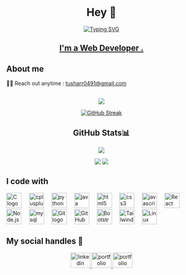  <h1 align="center">Hey 👋</h1> 
 
 <p align="center">
<a href="https://git.io/typing-svg"><img src="https://readme-typing-svg.demolab.com?font=Georgia&weight=900&pause=900&size=40&color=BBC4D5&width=500&height=60&lines=++My+name+is+Tushar+Rajput" alt="Typing SVG" />
<h2 align="center"> I'm a Web Developer .</h2></a></p>
<h2 align="left">About me</h2>

<p align="left">
 🙋‍♀️ Reach out anytime : <a  href="mailto:tusharr0491@gmail.com" >tusharr0491@gmail.com</a><br>
 <!---🎲 Fun fact: M gonna start a challenge called 30 days of mini projects soon</p>-->  
<br>
 
<p align="center">
	<a href="https://github.com/Bouaskaoun">
		<img src="https://readme-typing-svg.herokuapp.com/?lines=DSA;Cpp%20|%20Python%20|%20Javascript;Full+Stack+Developer;Always%20Learning%20;Always%20developing%20my%20skills&center=true&width=400&height=45">
	</a>  
</p>   

<div align="center">

   [![GitHub Streak](https://github-readme-streak-stats.herokuapp.com?user=tusharrajput001&theme=midnight-purple)](https://git.io/streak-stats)


##   GitHub Stats📊


![](http://github-profile-summary-cards.vercel.app/api/cards/profile-details?username=tusharrajput001&theme=radical)
   
  
  ![](http://github-profile-summary-cards.vercel.app/api/cards/repos-per-language?username=tusharrajput001&theme=moonlight)
 ![](http://github-profile-summary-cards.vercel.app/api/cards/most-commit-language?username=tusharrajput001&theme=moonlight)
<h2 align="left">I code with</h2>

<div align="left">
  <img src="https://cdn.jsdelivr.net/gh/devicons/devicon/icons/c/c-original.svg" height="40" alt="C logo" />
  <img width="12" />
	
  <img src="https://cdn.jsdelivr.net/gh/devicons/devicon/icons/cplusplus/cplusplus-original.svg" height="40" alt="cplusplus logo"  />
  <img width="12" />
  
  <img src="https://cdn.jsdelivr.net/gh/devicons/devicon/icons/python/python-original.svg" height="40" alt="python logo"  />
  <img width="12" />
  
  <img src="https://cdn.jsdelivr.net/gh/devicons/devicon/icons/java/java-original.svg" height="40" alt="java logo"  />
  <img width="12" />
  
  <img src="https://cdn.jsdelivr.net/gh/devicons/devicon/icons/html5/html5-original.svg" height="40" alt="html5 logo"  />
  <img width="12" />
  
  <img src="https://cdn.jsdelivr.net/gh/devicons/devicon/icons/css3/css3-original.svg" height="40" alt="css3 logo"  />
  <img width="12" />
  
  <img src="https://cdn.jsdelivr.net/gh/devicons/devicon/icons/javascript/javascript-original.svg" height="40" alt="javascript logo"  />
  <img width="12" />

  <img src="https://cdn.jsdelivr.net/gh/devicons/devicon/icons/react/react-original.svg" height="40" alt="React logo" />
  <img width="12" />

  <img src="https://cdn.jsdelivr.net/gh/devicons/devicon/icons/nodejs/nodejs-original.svg" height="40" alt="Node.js logo" />
  <img width="12" />

  <img src="https://cdn.jsdelivr.net/gh/devicons/devicon/icons/mysql/mysql-original.svg" height="40" alt="mysql logo"  />
  <img width="12" />

  <img src="https://cdn.jsdelivr.net/gh/devicons/devicon/icons/git/git-original.svg" height="40" alt="Git logo" />
  <img width="12" />
  <img src="https://cdn.jsdelivr.net/gh/devicons/devicon/icons/github/github-original.svg" height="40" alt="GitHub logo" />
  <img width="12" />

  <img src="https://cdn.jsdelivr.net/gh/devicons/devicon/icons/bootstrap/bootstrap-plain.svg" height="40" alt="Bootstrap logo" />
  <img width="12" />
  <img src="https://cdn.jsdelivr.net/gh/devicons/devicon/icons/tailwindcss/tailwindcss-original.svg" height="40" alt="Tailwind CSS logo" />
  <img width="12" />
  <img src="https://cdn.jsdelivr.net/gh/devicons/devicon/icons/linux/linux-original.svg" height="40" alt="Linux logo" />
  <img width="12" />

	
  

</div>
  
</div>

<h2 align="left">My social handles 👾</h2>

<div align="center">
  <a href="https://www.linkedin.com/in/tushar-rajput-2b5992284/" target="_blank">
  <img src="https://raw.githubusercontent.com/maurodesouza/profile-readme-generator/master/src/assets/icons/social/linkedin/default.svg" width="52" height="40" alt="linkedin logo"  />
  </a>
  <a href="https://master--tusharrajputpf.netlify.app/" target="_blank">
    <img src="https://raw.githubusercontent.com/maurodesouza/profile-readme-generator/master/src/assets/icons/social/linktree/default.svg" width="52" height="40" alt="portfolio logo"  />
  </a>
  <a href="https://twitter.com/Devop_tusharR" target="_blank">
  <img src="https://raw.githubusercontent.com/maurodesouza/profile-readme-generator/master/src/assets/icons/social/twitter/default.svg" width="52" height="40" alt="portfolio logo"  />
  </a>
 
</div>

###

